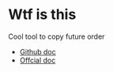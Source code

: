 # Wtf is this
Cool tool to copy future order
- [Github doc](https://github.com/bingx-exchange/docs/blob/master/Perpetual_Swap_API_Documentation.md)
-  [Offcial doc](https://bingx-exchange.github.io/docs/swap/authentication.html)